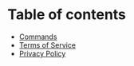 # Table of contents

* [Commands](README.md)
* [Terms of Service](<README (1).md>)
* [Privacy Policy](privacy-policy.md)
